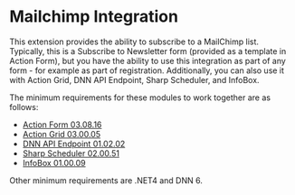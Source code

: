 Mailchimp Integration
=======


This extension provides the ability to subscribe to a MailChimp list. Typically, this is a Subscribe to Newsletter form (provided as a template in Action Form), but you have the ability to use this integration as part of any form - for example as part of registration. Additionally, you can also use it with Action Grid, DNN API Endpoint, Sharp Scheduler, and InfoBox.

The minimum requirements for these modules to work together are as follows:

* [Action Form 03.08.16](http://www.dnnsharp.com/products/download?p=AFORM&v=03.08.16)
* [Action Grid 03.00.05](http://www.dnnsharp.com/products/download?p=AGRID&v=03.00.05)
* [DNN API Endpoint 01.02.02](http://www.dnnsharp.com/products/download?p=DNNAPIS&v=01.02.02)
* [Sharp Scheduler 02.00.51](http://www.dnnsharp.com/products/download?p=SCHD&v=02.00.51)
* [InfoBox 01.00.09](http://www.dnnsharp.com/products/download?p=INFOB&v=01.00.09)

Other minimum requirements are .NET4 and DNN 6.